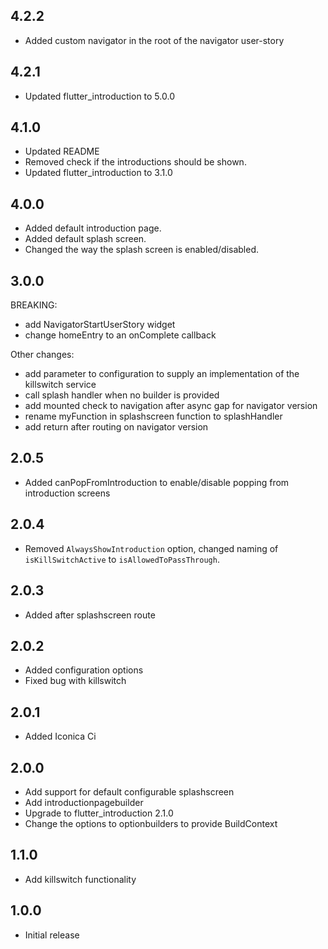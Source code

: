 ## 4.2.2
- Added custom navigator in the root of the navigator user-story

## 4.2.1
- Updated flutter_introduction to 5.0.0

## 4.1.0
- Updated README
- Removed check if the introductions should be shown.
- Updated flutter_introduction to 3.1.0

## 4.0.0
- Added default introduction page.
- Added default splash screen.
- Changed the way the splash screen is enabled/disabled.

## 3.0.0

BREAKING:
- add NavigatorStartUserStory widget
- change homeEntry to an onComplete callback

Other changes:
- add parameter to configuration to supply an implementation of the killswitch service
- call splash handler when no builder is provided
- add mounted check to navigation after async gap for navigator version
- rename myFunction in splashscreen function to splashHandler
- add return after routing on navigator version

## 2.0.5

- Added canPopFromIntroduction to enable/disable popping from introduction screens

## 2.0.4

- Removed `AlwaysShowIntroduction` option, changed naming of `isKillSwitchActive` to `isAllowedToPassThrough`.

## 2.0.3

- Added after splashscreen route

## 2.0.2

- Added configuration options
- Fixed bug with killswitch

## 2.0.1

- Added Iconica Ci

## 2.0.0

- Add support for default configurable splashscreen
- Add introductionpagebuilder
- Upgrade to flutter_introduction 2.1.0
- Change the options to optionbuilders to provide BuildContext

## 1.1.0

- Add killswitch functionality

## 1.0.0

- Initial release
